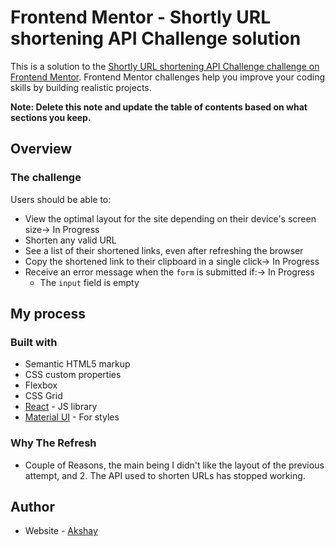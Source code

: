 # Frontend Mentor - Shortly URL shortening API Challenge solution

This is a solution to the [Shortly URL shortening API Challenge challenge on Frontend Mentor](https://www.frontendmentor.io/challenges/url-shortening-api-landing-page-2ce3ob-G). Frontend Mentor challenges help you improve your coding skills by building realistic projects. 


**Note: Delete this note and update the table of contents based on what sections you keep.**

## Overview

### The challenge

Users should be able to:

- View the optimal layout for the site depending on their device's screen size-> In Progress
- Shorten any valid URL
- See a list of their shortened links, even after refreshing the browser
- Copy the shortened link to their clipboard in a single click-> In Progress
- Receive an error message when the `form` is submitted if:-> In Progress
  - The `input` field is empty

## My process

### Built with

- Semantic HTML5 markup
- CSS custom properties
- Flexbox
- CSS Grid
- [React](https://reactjs.org/) - JS library
- [Material UI](https://mui.com/) - For styles

### Why The Refresh

- Couple of Reasons, the main being I didn't like the layout of the previous attempt, and 2. The API used to shorten URLs has stopped working.


## Author

- Website - [Akshay](https://agigabyte.com)
